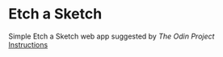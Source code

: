 # Etch a Sketch

Simple Etch a Sketch web app suggested by *The Odin Project* \
[Instructions](https://www.theodinproject.com/lessons/foundations-etch-a-sketch)
